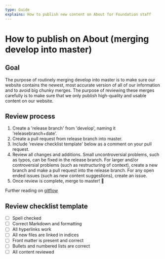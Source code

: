 ```yaml
---
type: Guide
explains: How to publish new content on About for Foundation staff 
---
```


# How to publish on About (merging develop into master)

## Goal

The purpose of routinely merging develop into master is to make sure our website contains the newest, most accurate version of all of our information and to avoid big chunky merges. The purpose of reviewing these merges carefully is to make sure that we only publish high-quality and usable content on our website.

## Review process

1. Create a 'release branch' from 'develop', naming it 'releasebranch+date'.
2. Create a pull request from release branch into master.
3. Include 'review checklist template' below as a comment on your pull request.
3. Review all changes and additions. Small uncontroversial problems, such as typos, can be fixed in the release branch. For larger and/or controversial problems (such as restructuring of context), create a new branch and make a pull request into the release branch. For any open ended issues (such as new content suggestions), create an issue. 
4. Once review is complete, merge to master! :tada:

Further reading on [gitflow](https://datasift.github.io/gitflow/IntroducingGitFlow.html)

## Review checklist template

- [ ] Spell checked
- [ ] Correct Markdown and formatting
- [ ] All hyperlinks work
- [ ] All new files are linked in indices
- [ ] Front matter is present and correct
- [ ] Bullets and numbered lists are correct
- [ ] All content reviewed
